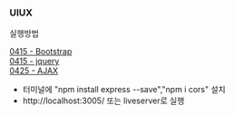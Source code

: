 ### UIUX

실행방법


[0415 - Bootstrap](https://github.com/rambus2006/UI-UXEngineering/tree/master/01_bootstrap)
<br/>
[0415 - jquery](https://github.com/rambus2006/UI-UXEngineering/tree/master/02_jquery)
<br/>
[0425 - AJAX](https://github.com/rambus2006/UI-UXEngineering/tree/master/03_AJAX)
- 터미널에 "npm install express --save","npm i cors" 설치
- http://localhost:3005/ 또는 liveserver로 실행 
<br/>
